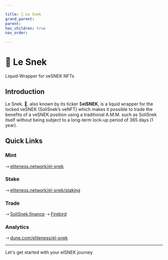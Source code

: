 ```yaml
---

title: 🐍 Le Snek
grand_parent:
parent:
has_children: true
nav_order:

---
```


# 🐍 Le Snek
Liquid-Wrapper for veSNEK NFTs

## Introduction
Le Snek. 🐍, also known by its ticker $**elSNEK**, is a liquid wrapper for the locked veSNEK (SoliSnek’s veNFT) which makes it possible to trade the benefits of a veSNEK position using a traditional A.M.M. such as SoliSnek itself without being subject to a long-term lock-up period of 365 days (1 year).

## Quick Links

### Mint
⇢ [eliteness.network/el-snek](https://eliteness.network/el-snek)

### Stake
⇢ [eliteness.network/el-snek/staking](https://eliteness.network/el-snek/staking)

### Trade
⇢ [SoliSnek.finance](https://solisnek.finance/swap)
⇢ [Firebird](https://app.firebird.finance/swap)

### Analytics
⇢ [dune.com/eliteness/el-snek](https://dune.com/eliteness/el-snek)

----

Let's get started with your elSNEK journey